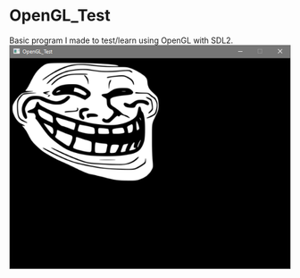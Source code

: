 # OpenGL_Test
Basic program I made to test/learn using OpenGL with SDL2.
![troll1](https://github.com/LoneTiger/OpenGL_Test/blob/master/Screenshots/troll1.png)
